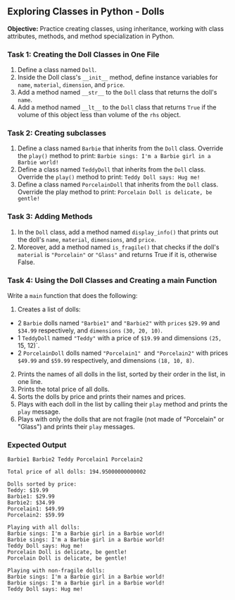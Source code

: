 ## Exploring Classes in Python - Dolls

**Objective:** Practice creating classes, using inheritance, working with class attributes, methods, and method specialization in Python.

### Task 1: Creating the Doll Classes in One File




1.   Define a class named `Doll`.
2.   Inside the Doll class's `__init__` method, define instance variables for `name`, `material`, `dimension`, and `price`.
3.   Add a method named `__str__` to the `Doll` class that returns the doll's `name`.
4.   Add a method named `__lt__` to the `Doll` class that returns `True` if the volume of this object less than volume of the `rhs` object.

### Task 2: Creating subclasses

1.   Define a class named `Barbie` that inherits from the `Doll` class. Override the `play()` method to print: `Barbie sings: I'm a Barbie girl in a Barbie world!`
2.   Define a class named `TeddyDoll` that inherits from the `Doll` class. Override the `play()` method to print: `Teddy Doll says: Hug me!`
3.   Define a class named `PorcelainDoll` that inherits from the `Doll` class. Override the play method to print: `Porcelain Doll is delicate, be gentle!`

### Task 3: Adding Methods

1. In the `Doll` class, add a method named `display_info()` that prints out the doll's `name`, `material`, `dimensions`, and `price`.
2. Moreover, add a method named `is_fragile()` that checks if the doll's `material` is `"Porcelain"` or `"Glass"` and returns True if it is, otherwise False.

### Task 4: Using the Doll Classes and Creating a main Function

Write a `main` function that does the following:

1. Creates a list of dolls:
  * 2 `Barbie` dolls named `"Barbie1"` and `"Barbie2"` with `prices` `$29.99` and `$34.99` respectively, and `dimensions` `(30, 20, 10)`.
  * 1 `TeddyDoll` named `"Teddy"` with a price of `$19.99` and dimensions `(25, `15, 12)`.
  * 2 `PorcelainDoll` dolls named `"Porcelain1" `and `"Porcelain2"` with prices `$49.99` and `$59.99` respectively, and dimensions `(18, 10, 8)`.
2. Prints the names of all dolls in the list, sorted by their order in the list, in one line.
3. Prints the total price of all dolls.
4. Sorts the dolls by price and prints their names and prices.
5. Plays with each doll in the list by calling their `play` method and prints the `play` message.
6. Plays with only the dolls that are not fragile (not made of "Porcelain" or "Glass") and prints their `play` messages.

### Expected Output

```
Barbie1 Barbie2 Teddy Porcelain1 Porcelain2

Total price of all dolls: 194.95000000000002

Dolls sorted by price:
Teddy: $19.99
Barbie1: $29.99
Barbie2: $34.99
Porcelain1: $49.99
Porcelain2: $59.99

Playing with all dolls:
Barbie sings: I'm a Barbie girl in a Barbie world!
Barbie sings: I'm a Barbie girl in a Barbie world!
Teddy Doll says: Hug me!
Porcelain Doll is delicate, be gentle!
Porcelain Doll is delicate, be gentle!

Playing with non-fragile dolls:
Barbie sings: I'm a Barbie girl in a Barbie world!
Barbie sings: I'm a Barbie girl in a Barbie world!
Teddy Doll says: Hug me!
```
